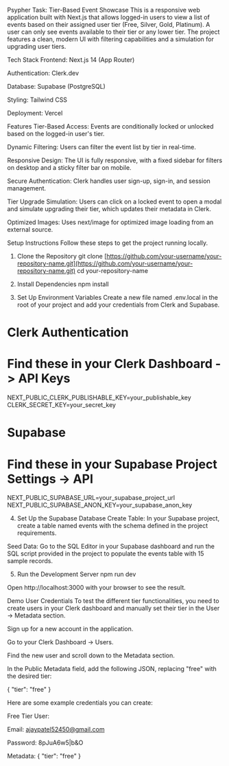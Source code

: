 Psypher Task: Tier-Based Event Showcase
This is a responsive web application built with Next.js that allows logged-in users to view a list of events based on their assigned user tier (Free, Silver, Gold, Platinum). A user can only see events available to their tier or any lower tier. The project features a clean, modern UI with filtering capabilities and a simulation for upgrading user tiers.

Tech Stack
Frontend: Next.js 14 (App Router)

Authentication: Clerk.dev

Database: Supabase (PostgreSQL)

Styling: Tailwind CSS

Deployment: Vercel

Features
Tier-Based Access: Events are conditionally locked or unlocked based on the logged-in user's tier.

Dynamic Filtering: Users can filter the event list by tier in real-time.

Responsive Design: The UI is fully responsive, with a fixed sidebar for filters on desktop and a sticky filter bar on mobile.

Secure Authentication: Clerk handles user sign-up, sign-in, and session management.

Tier Upgrade Simulation: Users can click on a locked event to open a modal and simulate upgrading their tier, which updates their metadata in Clerk.

Optimized Images: Uses next/image for optimized image loading from an external source.

Setup Instructions
Follow these steps to get the project running locally.

1. Clone the Repository
git clone [https://github.com/your-username/your-repository-name.git](https://github.com/your-username/your-repository-name.git)
cd your-repository-name

2. Install Dependencies
npm install

3. Set Up Environment Variables
Create a new file named .env.local in the root of your project and add your credentials from Clerk and Supabase.

# Clerk Authentication
# Find these in your Clerk Dashboard -> API Keys
NEXT_PUBLIC_CLERK_PUBLISHABLE_KEY=your_publishable_key
CLERK_SECRET_KEY=your_secret_key

# Supabase
# Find these in your Supabase Project Settings -> API
NEXT_PUBLIC_SUPABASE_URL=your_supabase_project_url
NEXT_PUBLIC_SUPABASE_ANON_KEY=your_supabase_anon_key

4. Set Up the Supabase Database
Create Table: In your Supabase project, create a table named events with the schema defined in the project requirements.

Seed Data: Go to the SQL Editor in your Supabase dashboard and run the SQL script provided in the project to populate the events table with 15 sample records.

5. Run the Development Server
npm run dev

Open http://localhost:3000 with your browser to see the result.

Demo User Credentials
To test the different tier functionalities, you need to create users in your Clerk dashboard and manually set their tier in the User -> Metadata section.

Sign up for a new account in the application.

Go to your Clerk Dashboard -> Users.

Find the new user and scroll down to the Metadata section.

In the Public Metadata field, add the following JSON, replacing "free" with the desired tier:

{
  "tier": "free"
}

Here are some example credentials you can create:

Free Tier User:

Email: ajaypatel52450@gmail.com

Password: 8pJuA6w5|b&O

Metadata: { "tier": "free" }


